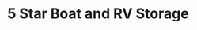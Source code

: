 ---
title: "5 Star Boat and RV Storage"
url: /georgetown/5-star-boat-and-rv-storage/
shop: storage rental
---